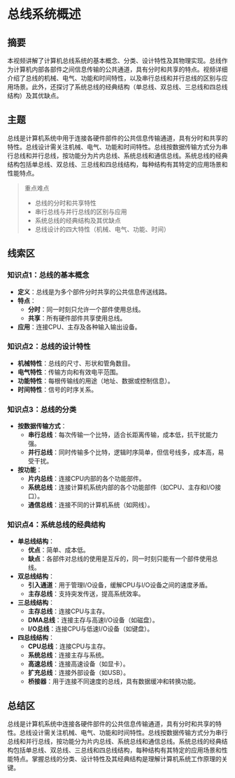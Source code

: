 # 总线系统概述

## 摘要
本视频讲解了计算机总线系统的基本概念、分类、设计特性及其物理实现。总线作为计算机内部各部件之间信息传输的公共通道，具有分时和共享的特点。视频详细介绍了总线的机械、电气、功能和时间特性，以及串行总线和并行总线的区别与应用场景。此外，还探讨了系统总线的经典结构（单总线、双总线、三总线和四总线结构）及其优缺点。

## 主题
总线是计算机系统中用于连接各硬件部件的公共信息传输通道，具有分时和共享的特性。总线设计需关注机械、电气、功能和时间特性。总线按数据传输方式分为串行总线和并行总线，按功能分为片内总线、系统总线和通信总线。系统总线的经典结构包括单总线、双总线、三总线和四总线结构，每种结构有其特定的应用场景和性能特点。

> 重点难点
>
> - 总线的分时和共享特性
> - 串行总线与并行总线的区别与应用
> - 系统总线的经典结构及其优缺点
> - 总线设计的四大特性（机械、电气、功能、时间）

## 线索区

### 知识点1：总线的基本概念
- **定义**：总线是为多个部件分时共享的公共信息传送线路。
- **特点**：
  - **分时**：同一时刻只允许一个部件使用总线。
  - **共享**：所有硬件部件共享使用总线。
- **应用**：连接CPU、主存及各种输入输出设备。

### 知识点2：总线的设计特性
- **机械特性**：总线的尺寸、形状和管角数目。
- **电气特性**：传输方向和有效电平范围。
- **功能特性**：每根传输线的用途（地址、数据或控制信息）。
- **时间特性**：信号的时序关系。

### 知识点3：总线的分类
- **按数据传输方式**：
  - **串行总线**：每次传输一个比特，适合长距离传输，成本低，抗干扰能力强。
  - **并行总线**：同时传输多个比特，逻辑时序简单，但信号线多，成本高，易受干扰。
- **按功能**：
  - **片内总线**：连接CPU内部的各个功能部件。
  - **系统总线**：连接计算机系统内部的各个功能部件（如CPU、主存和I/O接口）。
  - **通信总线**：连接不同的计算机系统（如网线）。

### 知识点4：系统总线的经典结构
- **单总线结构**：
  - **优点**：简单、成本低。
  - **缺点**：各部件对总线的使用是互斥的，同一时刻只能有一个部件使用总线。
- **双总线结构**：
  - **引入通道**：用于管理I/O设备，缓解CPU与I/O设备之间的速度矛盾。
  - **主存总线**：支持突发传送，提高系统效率。
- **三总线结构**：
  - **主存总线**：连接CPU与主存。
  - **DMA总线**：连接主存与高速I/O设备（如磁盘）。
  - **I/O总线**：连接CPU与低速I/O设备（如键盘）。
- **四总线结构**：
  - **CPU总线**：连接CPU与主存。
  - **系统总线**：连接主存与系统。
  - **高速总线**：连接高速设备（如显卡）。
  - **扩充总线**：连接外部设备（如USB）。
  - **桥接器**：用于连接不同速度的总线，具有数据缓冲和转换功能。

## 总结区
总线是计算机系统中连接各硬件部件的公共信息传输通道，具有分时和共享的特性。总线设计需关注机械、电气、功能和时间特性。总线按数据传输方式分为串行总线和并行总线，按功能分为片内总线、系统总线和通信总线。系统总线的经典结构包括单总线、双总线、三总线和四总线结构，每种结构有其特定的应用场景和性能特点。掌握总线的分类、设计特性及其经典结构是理解计算机系统工作原理的关键。